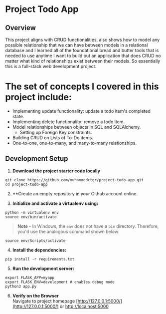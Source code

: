 # Project Todo App

## Overview

This project aligns with CRUD functionalities, also shows how to model any possible relationship that we can have between models in a relational database and I learned all of the foundational bread and butter tools that is needed to use anytime I want to build out an application that does CRUD no matter what kind of relationships exist between their models. So essentially this is a full-stack web development project.

# The set of concepts I covered in this project include:

* Implementing update functionality: update a todo item's completed state.
* Implementing delete functionality: remove a todo item.
* Model relationships between objects in SQL and SQLAlchemy.
  * Setting up Foreign Key constraints.
* Building CRUD on Lists of To-Do items.
* One-to-one, one-to-many, and many-to-many relationships.

## Development Setup
1. **Download the project starter code locally**
```
git clone https://github.com/muhammedctgr/project-todo-app.git
cd project-todo-app 
```

2. **Create an empty repository in your Github account online.

3. **Initialize and activate a virtualenv using:**
```
python -m virtualenv env
source env/bin/activate
```
>**Note** - In Windows, the `env` does not have a `bin` directory. Therefore, you'd use the analogous command shown below:
```
source env/Scripts/activate
```

4. **Install the dependencies:**
```
pip install -r requirements.txt
```

5. **Run the development server:**
```
export FLASK_APP=myapp
export FLASK_ENV=development # enables debug mode
python3 app.py
```

6. **Verify on the Browser**<br>
Navigate to project homepage [http://127.0.0.1:5000/](http://127.0.0.1:5000/) or [http://localhost:5000](http://localhost:5000) 

